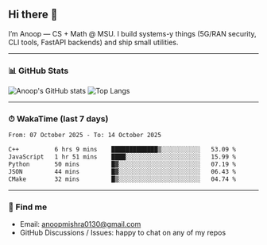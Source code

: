 ## Hi there 👋

I’m Anoop — CS + Math @ MSU. I build systems-y things (5G/RAN security, CLI tools, FastAPI backends) and ship small utilities.

---

### 📊 GitHub Stats
<!-- GitHub Readme Stats -->
![Anoop's GitHub stats](https://github-readme-stats.vercel.app/api?username=Anoop130&show_icons=true&theme=radical&hide_title=true)
![Top Langs](https://github-readme-stats.vercel.app/api/top-langs/?username=Anoop130&layout=compact&theme=radical)

---

### ⏱ WakaTime (last 7 days)
<!--START_SECTION:waka-->

```txt
From: 07 October 2025 - To: 14 October 2025

C++          6 hrs 9 mins    █████████████▒░░░░░░░░░░░   53.09 %
JavaScript   1 hr 51 mins    ████░░░░░░░░░░░░░░░░░░░░░   15.99 %
Python       50 mins         █▓░░░░░░░░░░░░░░░░░░░░░░░   07.19 %
JSON         44 mins         █▓░░░░░░░░░░░░░░░░░░░░░░░   06.43 %
CMake        32 mins         █▒░░░░░░░░░░░░░░░░░░░░░░░   04.74 %
```

<!--END_SECTION:waka-->

---

### 🔗 Find me
- Email: anoopmishra0130@gmail.com
- GitHub Discussions / Issues: happy to chat on any of my repos

